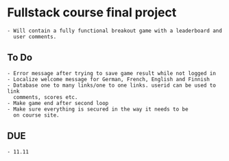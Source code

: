 # Fullstack course final project
	- Will contain a fully functional breakout game with a leaderboard and
	  user comments.
## To Do
	- Error message after trying to save game result while not logged in
	- Localize welcome message for German, French, English and Finnish
	- Database one to many links/one to one links. userid can be used to link
	  comments, scores etc.
	- Make game end after second loop
	- Make sure everything is secured in the way it needs to be
	  on course site.

## DUE
	- 11.11

